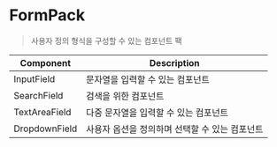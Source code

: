 # FormPack
> 사용자 정의 형식을 구성할 수 있는 컴포넌트 팩

|Component|Description|
|---|---|
|InputField|문자열을 입력할 수 있는 컴포넌트|
|SearchField|검색을 위한 컴포넌트|
|TextAreaField|다중 문자열을 입력할 수 있는 컴포넌트|
|DropdownField|사용자 옵션을 정의하며 선택할 수 있는 컴포넌트|